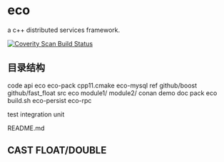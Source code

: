 # eco
a c++ distributed services framework.

<a href="https://scan.coverity.com/projects/ujoychou-eco">
  <img alt="Coverity Scan Build Status"
       src="https://scan.coverity.com/projects/24090/badge.svg"/>
</a>







## 目录结构
code
  api
    eco
    eco-pack
      cpp11.cmake
    eco-mysql
  ref
    github/boost
    github/fast_float
  src
    eco
    module1/
    module2/
conan
demo
doc
pack
  eco
    build.sh
  eco-persist
  eco-rpc
  
test
  integration
  unit

README.md


## CAST FLOAT/DOUBLE